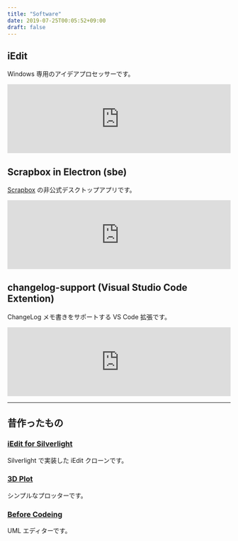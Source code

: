 ```yaml
---
title: "Software"
date: 2019-07-25T00:05:52+09:00
draft: false
---
```


## iEdit
Windows 専用のアイデアプロセッサーです。

<iframe class="hatenablogcard" style="width:100%;height:155px;max-width:600px;" title="kondoumh/sbe" src="https://hatenablog-parts.com/embed?url=https://kondoumh.com/software/iedit/" width="300" height="150" frameborder="0" scrolling="no"></iframe>


## Scrapbox in Electron (sbe)
[Scrapbox](https://scrapbox.io) の非公式デスクトップアプリです。

<iframe class="hatenablogcard" style="width:100%;height:155px;max-width:600px;" title="kondoumh/sbe" src="https://hatenablog-parts.com/embed?url=https://github.com/kondoumh/sbe" width="300" height="150" frameborder="0" scrolling="no"></iframe>

## changelog-support (Visual Studio Code Extention)
ChangeLog メモ書きをサポートする VS Code 拡張です。

<iframe class="hatenablogcard" style="width:100%;height:155px;max-width:600px;" title="changelog-support" src="https://hatenablog-parts.com/embed?url=https://marketplace.visualstudio.com/items?itemName=kondoumh.changelog-support" width="300" height="150" frameborder="0" scrolling="no"></iframe>

-----------

## 昔作ったもの

### [iEdit for Silverlight](iedit_sl/)
Silverlight で実装した iEdit クローンです。

### [3D Plot](3dplot/)
シンプルなプロッターです。

### [Before Codeing](bc/)
UML エディターです。

